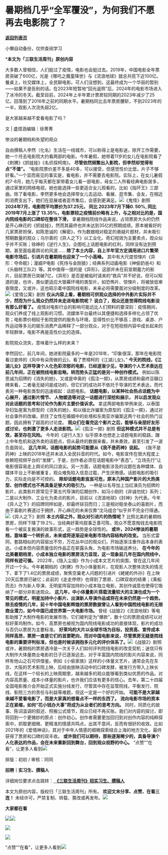 # 暑期档几乎“全军覆没”，为何我们不愿再去电影院了？

[**返回列表页**](/gzh/三联生活周刊)

小懒自动备份，仅供查阅学习

***本文为「三联生活周刊」原创内容**

  
  
大多数人曾相信，人们挺过了疫情，电影也会挺过去。2019年，中国电影全年票房突破了600亿，光是《哪吒之魔童降世》与《流浪地球》就总共揽下近100亿。餐桌上，社交媒体上，全民聊电影。可人们没想到，这最终成为一个华丽的暂别——如果不是告别的话。在2023年短暂地“回光返照”后，2024年的电影市场进入了冰冷的冬天。截至目前，2024年上半年累计票房较同期的2023年减少了25亿，回落到了2016年之前的同期水平。暑期档同比去年票房腰斩，不到2023年的一半，观影人次流失超2亿。

是大家越来越不爱看电影了吗？

  
  
文 | 盛煜涵编辑｜徐菁菁

惨淡的暑期档和失望的观众

自由撰稿人李然（化名）生活在一线城市，可以称得上是电影迷，除开工作需要，她一个月去电影院大约看两部的电影。今年暑假，她带着11岁的女儿在电影院看了《刺猬》《抓娃娃》《名侦探柯南》。
**尽管依然频繁出入影院，但李然却觉得有点“不值”。**
“电影院票价差不多是40多，可以接受，但感觉性价比低，片子不够好看。”一个显而易见的事实是，看电影，并不需要去电影院。实际上，在女儿暑假的7-8月，她几乎每天都在家带着女儿看一部电影，母女二人所看经典电影居多，通过家里的网络电视，她也能选择一些更适合女儿观看的，比如《指环王》三部曲。除了看电影，李然更多地会选择带女儿去运动、看展、逛市集、会友，在相近的消费支出下，她们在逛展或者逛市集后，会感到更满足。![](https://mmbiz.qpic.cn/mmbiz_png/c2Sib3Mp7pOPDrTM8ld1sAeTicLjricacia6Ey59icsewAeWHYS3rLIQRn1b6PGTQKUD7wiaocfoetxxkxBjtJuZTK9Q/640?wx_fmt=png&from;=appmsg)《鬼怪》剧照
**2024年7月，电影院平均票价为37.25元， 同比 2023年7月下降0. 50%, 同比 2019年7月上涨了
13.35%，电影票较之疫情前价略有上升，与之相对比的是，国内院线电影的口碑却在整体下滑，**
拿暑期档院线作品来说，占领票房大头的仍然是开心麻花的《抓娃娃》，然而其最终也并未达到35亿的预期成绩。原本被看好的几家票房担保，如陈思诚的《解密》，作为数据相对稳定的悬疑片题材，并未吸引预期数量的观众；乌尔善的《异人之下》以工业化、奇幻视效为主要卖点，观众似乎并不买账；徐峥的《逆行人生》，企图吃上话题电影的红利，同样没有达到预期，甚至面临着舆论的风波……
**除了本土内容，自上半年官方定调用进口片繁荣电影市场后，引进片在暑期档也迎来了一个小高峰。**
其中有大尺度惊悚片《异形：夺命舰》；漫威IP电影《死侍与金刚狼》；经典系列动画电影《神偷奶爸4》和《头脑特工队2》等。其中值得一提的是《异形》，这部并未在前宣期蓄力的影片，目前票房已突破7亿，《异形》是否是被临时请来的“救兵”并不好说，但可以知道的是，也许，类似更适应大银幕环境的类型片，如恐怖片、惊悚片，将被放低审查限度，又或许，这也昭示着中国院线电影，未来必将需要面对分级制度的改革。![](https://mmbiz.qpic.cn/sz_mmbiz_png/XnMeqb0xcz6KT3TZiah2KNaGsFJTb2dpBXmpYZ62waK7Duy5wkhEUhDJHwSqoe5MGXKH2XfTxplZiaOqPWj0ws0g/640?wx_fmt=png&from;=appmsg)《爱情公寓》剧照
**仅从内容上看，暑期档可供观众选择的中外影片实际并不少，然而为什么观众仍然并未走进电影院呢？** **说白了，观众还是觉得院线电影没有那么好看了。**
疫情对电影行业的影响可能远比人们预料的要深刻：疫情期间，观众们养成了线上观影的习惯。流媒体平台最终以其便捷和选择多样化占领了优势；电影票价相较于影院提供的服务与环境，显得性价比不够高；游戏、桌游、户外运动等多元的娱乐消费产品稀释了一部分观众，对于在短视频内容中成长起来的年轻群体，电影不再是高性价比的选择。

影院观众流失，意味着什么样的未来？

李然回忆，前几年间，她进影院最多的一年是2018年，“印象很深，那年在电影院看过娄烨的《风中有朵雨做的云》，看了贾樟柯的《江湖儿女》。”
**今天的院线，《江湖儿女》这样导演个人化色彩浓郁的电影，已经逐渐少见，导演的个人艺术表达在前几年间，正在被院线电影忽略，转而势头正猛的是另一种创作模式。**
例如以陈思诚为招牌的《消失的她》，又或是申奥的《孤注一掷》，从票房成绩和最终豆瓣口碑来看，二者毫无疑问是成功的，但它们的成功并不依托于导演的艺术表达，而代表另一种电影类型的迅速崛起：话题电影。
**话题电影，以某种社会热点话题为中心展开，通过影片情节、 人物塑造等对这一话题进行深挖和展示， 并以启发观众对此话题的思考和讨论作为影片主要价值诉求。**
拿这两部电影举例来说，以泰国孕妇坠崖案为原型的《消失的她》，和以缅北诈骗案为原型的《孤注一掷》，通过对社会事件的改编，抓住了女性在婚姻中的处境和东南亚诈骗案这两个社会的热门议题，因此拥有了超高的讨论度。
**观众们在看完这个影片之后，能够与亲朋好友形成讨论，也刺激了更多人走进影院。**![](https://mmbiz.qpic.cn/sz_mmbiz_jpg/XnMeqb0xcz6KT3TZiah2KNaGsFJTb2dpBhOJq8ViaukrtDU4kl1ZvBGW45eiaA3YicdgGjXMxibaxoIF0F0jXyhpsHw/640?wx_fmt=jpeg&from;=appmsg)《孤注一掷》剧照
**但这种模式并不总是有效，甚至存在风险。**
今年的《逆行人生》似乎原本也想走上话题电影的稳路，蹭上中年危机和送外卖的话题点，但从最终的数据来看，并未奏效，甚至引发了一波负面舆论。
**这几年间，话题电影的起势可能要从《我不是药神》说起。**
《我不是药神》上映的2018年还并未进入全民抖音的时代。如今，电影宣传在很大程度上依赖短视频平台的“发酵”。于是，创作者必须在话题电影中“表态”。“立场先行”让电影很容易走上舆论的风口浪尖。另一方面，话题电影涉及的议题在各种媒体、自媒体平台上不断被重复，观众难免陷入信息过载，产生厌倦感。话题电影的吸引力，实际走向是不可控的。
**除却话题电影岌岌可危，原本几种国产影片的大热类型、创作模式也不再具备足够大的吸引力。**
一种是以名导加上当红演员为招牌的影片，此类影片原常见于第五代导演的后期创作，如冯小刚的《非诚勿扰》系列；二是以大制作、工业化为卖点的影片，目前以《流浪地球》《封神》为代表。今年《异人之下》的招牌同样如是，却最终铩羽而归；三是相对稳坐泰山的喜剧片，而由于喜剧片赛道过于拥挤，开心麻花的未来仅靠“沈马组合”似乎并不完全行得通。![](https://mmbiz.qpic.cn/mmbiz_png/c2Sib3Mp7pOPDrTM8ld1sAeTicLjricacia6sMXOuXZg2jibs1oH2MeAWhADTfJZGecoDJQdz6uLBPvLuNTVGVBPQvg/640?wx_fmt=png&from;=appmsg)《异人之下》剧照
**本土内容之外，观众对引进片的热情呢？**
比照北美的暑期档票房，同样下降了19.2%，当经典好莱坞叙事乏善可陈，观众不愿意掏钱去电影院看一个被反复搬演的故事形式，这一趋势是全球性的。
**或许，2024惨淡的暑期档，意味着一个转折点，未来或将逐渐迎来电影市场内容结构的改变。**
当形式雷同，套路相似的内容层出不穷，万花丛中过的观众们，开始逐渐注重作品本身的表达。小成本但内容质量佳的作品正在崭露头角，为电影市场输送养分。
**在今年的北美暑期档里，小成本独立电影的票房活力显现，这一现象前几年在国内院线中，同样有迹可循。**
2022年，《隐入尘烟》作为小成本文艺片的突围，曾在这几年间开过一个头。今年暑期档的《刺猬》作为小体量影片，在观影人次整体流失的情况下，拿下了1.4亿的票房成绩，聚焦空巢老人问题的引进片《姥姥的外孙》在上映20天后票房已破亿；此前的《走走停停》也得到了票房、口碑双收的结果；《乘船而去》作为新人导演、无明星阵容加持的小成本独立电影，其创作诚意也使得它吸纳了一部分非影迷观众。
**这几年，中小体量影片搭载流量较大的主演也成为一个常见的模式，明星加持中小影片、出演新人导演作品或将在未来仍然是一个趋势。**
**除去疫情的几年，前十年中国电影辉煌的票房数据曾让人看到中国院线电影的无限商业潜力，如今中国已成世界第一大电影市场。**
曾经《战狼2》《流浪地球》等电影助推了大制作电影的发展市场，它们被判定为“爆款”，数十亿的票房成绩可以对标好莱坞制作。如今，高票房也被视为国内院线电影成功的直接体现，影片的成功与否仍以票房为主要标准。
**好莱坞的大片以全球市场为目标，投资高、宣传成本同样高昂，票房一直是它们的首要靶向，而对中国电影来说，尽管票房无疑是院线电影的重要评判标准，但也是时候该拥抱多元化的评价体系了。**![](https://mmbiz.qpic.cn/sz_mmbiz_jpg/XnMeqb0xcz6KT3TZiah2KNaGsFJTb2dpBomu7Bmw3rN6EOTZCk0cib5hKKElp39ofwk1UxaZeLGXkibicg95DuHiaXQ/640?wx_fmt=jpeg&from;=appmsg)《战狼2》剧照或许，暑期档的票房遇冷是一次关于人们如何评判院线电影的改变契机；迷信只有大制作大体量商业电影的日子已逐渐远去，对于丰富国内院线的影片内容来说，同样有他山之石可供借鉴。例如《小偷家族》这样的小体量文艺片，通常会先在东京、大阪的艺术影院上映，后经由放映活动中的口碑发酵，被发行方带入上映长线，在这样一个较长的上映周期里，越来越多的观众能够看到类似优质的作品。对内容高质量、成本小体量的影片，也许我们应该有更多的信心。去年，第二十四届全国电影推介会开始正式实施分线发行，尽管其中存在监管院线，平衡发行、院线、影院三方的责任与利益等难题，但这一定是一个好的开始。
**可能不是大家越来越不爱看电影了，而是大家真的想看点不一样的东西了。**
**流向电影市场的资本正在紧缩，如何“花小钱办大事”将成为从业者们的思考方向。**
同时，同质化的故事、陈词滥调的叙述、照搬公式情节，观众已经不再买账。我们对内容的探讨，即将回到一个更微妙的原点：创作初心。创作者需要更加回归到对创作内容的纯粹探索中，抓取更细微、更精准的情感共鸣点，出其不意间，反而有很好的收效。比如2021年的《爱情神话》，其对于中年人情感的细微探索结合上海的地方文化，最终获得了票房和口碑的双丰收。
**或许我们可以期待，那些逐渐稀少的，具备导演个人化表达的作品，会在未来重新回到舞台，回到观众视野的中心。**
“点赞”“在看”，让更多人看到![](https://mmbiz.qpic.cn/mmbiz_gif/c2Sib3Mp7pON9hkSZwdTibRHNZSMPyiapUCHJwlyoZVBC3SfmPmF0VKjkm3NiaToQloHFJ6icyicqZnqgXp6pSQJt5gg/640?wx_fmt=gif&from;=appmsg&wxfrom;=5&wx;_lazy=1&tp;=wxpic)  
  
  
  
  
  

排版：初初 / 审核：同同

  
 **招聘｜实习生、撰稿人**  

详细岗位要求点击跳转：[
**《三联生活周刊》招实习生、撰稿人**](http://mp.weixin.qq.com/s?__biz=MTc5MTU3NTYyMQ==&mid=2651136871&idx=3&sn=f1c0777fe9d31881e5dfca68ebc2937f&chksm=5907324d6e70bb5b3546dfe1c7b31b5fe05664bebbf36356ba9a1a352e0678444cad62875ad4&scene=21#wechat_redirect)

本文为原创内容，版权归「三联生活周刊」所有。 **欢迎文末分享、点赞、在看三连！**
未经许可，严禁复制、转载、篡改或再发布。![](https://mmbiz.qpic.cn/sz_mmbiz_png/Gg7Qtoh7Aic9ZTmAdCc80b4nD7xicgPt863QWU7oNswDx19XrjfTtSl8QwatY2EEZGuNd1WRRiapDZjcDhTnNYmBg/640?wx_fmt=other&wxfrom;=5&wx;_lazy=1&wx;_co=1&retryload;=1&tp;=webp)

 **大家都在看**

  
[![](https://mmbiz.qpic.cn/mmbiz_jpg/c2Sib3Mp7pOMia03OQtGPGFsDVbRic7IutmQzfD1KfAKrPrn5hXyDkf8EsDic4uwCndSJia5DPwKcLuNXrU3VicCELOA/640?wx_fmt=jpeg&wxfrom;=5&wx;_lazy=1&wx;_co=1&tp;=wxpic)](http://mp.weixin.qq.com/s?__biz=MTc5MTU3NTYyMQ==&mid=2651429500&idx=2&sn=dfd65927eadb38a2404064cf0e501b4a&chksm=590b8b566e7c02401fb6155da65fd093695909d6166f6eb8f7cfef5dba6f3a8f9797dc304ae6&scene=21#wechat_redirect)[![](https://mmbiz.qpic.cn/mmbiz_png/c2Sib3Mp7pOMia03OQtGPGFsDVbRic7IutmBek3tYa6Iib5gbCibasmYEib10kGE9n6SIJlqsFM5H2xwbNdNFpUZcZlQ/640?wx_fmt=png&from;=appmsg&wxfrom;=5&wx;_lazy=1&wx;_co=1&tp;=wxpic)](http://mp.weixin.qq.com/s?__biz=MTc5MTU3NTYyMQ==&mid=2651429756&idx=1&sn=7f3901ab0f3e68602297b1a1169269ad&chksm=590b8a566e7c034051774b1d2a38b79332e8724c17154487da5dac26a1c09a438f75e0f6f1fb&scene=21#wechat_redirect)  

![](https://mmbiz.qpic.cn/sz_mmbiz_png/Gg7Qtoh7Aic9ZTmAdCc80b4nD7xicgPt86k1kgpU51hWCHjV92ryhVW35PLCvLhxLw9XDhXjgeDyZhHSx5EbRcfg/640?wx_fmt=other&wxfrom;=5&wx;_lazy=1&wx;_co=1&retryload;=1&tp;=webp)

  
[![](https://mmbiz.qpic.cn/mmbiz_jpg/c2Sib3Mp7pONuwrdetOsWUZLdDE1J39mLibBBe0vPzCKS1topq8p9JgG9O86KDCNS3SZl7Paa1d80gvHIBg9C0cw/640?wx_fmt=jpeg&from;=appmsg&wxfrom;=5&wx;_lazy=1&wx;_co=1&tp;=wxpic)]()  
  
“点赞”“在看”，让更多人看到![](https://mmbiz.qpic.cn/mmbiz_gif/c2Sib3Mp7pON9hkSZwdTibRHNZSMPyiapUCHJwlyoZVBC3SfmPmF0VKjkm3NiaToQloHFJ6icyicqZnqgXp6pSQJt5gg/640?wx_fmt=gif&from;=appmsg&wxfrom;=5&wx;_lazy=1&tp;=wxpic)

